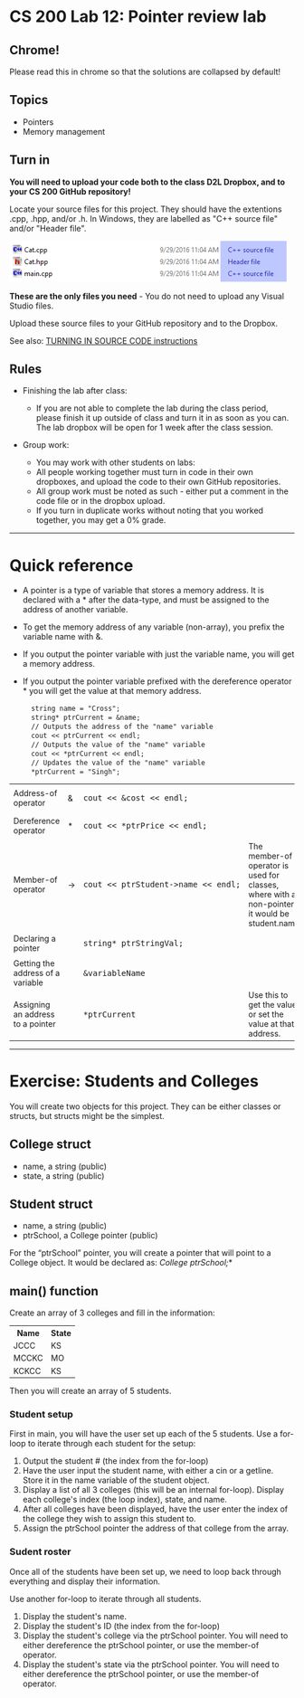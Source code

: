 # CS 200 Lab 12: Pointer review lab

## Chrome!

Please read this in chrome so that the solutions are collapsed by default!

## Topics

* Pointers
* Memory management

## Turn in

**You will need to upload your code both to the class D2L Dropbox, and to your CS 200 GitHub repository!**

Locate your source files for this project. They should have the extentions .cpp, .hpp, and/or .h. In Windows, they are labelled as "C++ source file" and/or "Header file". 


![Windows, you're annoying.](images/sourcefiles.png)

**These are the only files you need** - You do not need to upload any Visual Studio files.

Upload these source files to your GitHub repository and to the Dropbox.

See also: 
[TURNING IN SOURCE CODE instructions](https://github.com/Rachels-Courses/Course-Common-Files/blob/master/How-to/Turning%20in%20source%20code.md)



## Rules

* Finishing the lab after class:
   * If you are not able to complete the lab during the class period, please finish it up outside of class and turn it in as soon as you can. The lab dropbox will be open for 1 week after the class session.

* Group work:
   * You may work with other students on labs:
   * All people working together must turn in code in their own dropboxes, and upload the code to their own GitHub repositories.
   * All group work must be noted as such - either put a comment in the code file or in the dropbox upload.
   * If you turn in duplicate works without noting that you worked together, you may get a 0% grade.

---

# Quick reference

* A pointer is a type of variable that stores a memory address. It is declared with a * after the data-type, and must be assigned to the address of another variable.
* To get the memory address of any variable (non-array), you prefix the variable name with &.
* If you output the pointer variable with just the variable name, you will get a memory address.
* If you output the pointer variable prefixed with the dereference operator * you will get the value at that memory address.

        string name = "Cross";
        string* ptrCurrent = &name;
        // Outputs the address of the "name" variable
        cout << ptrCurrent << endl;
        // Outputs the value of the "name" variable
        cout << *ptrCurrent << endl;
        // Updates the value of the "name" variable
        *ptrCurrent = "Singh";

<table>

<tr>
<td>Address-of operator</td>
<td>&</td>
<td><pre>
cout << &cost << endl;
</pre></td>
<td></td>
</tr>

<tr>
<td>Dereference operator</td>
<td>*</td>
<td><pre>
cout << *ptrPrice << endl;
</pre></td>
<td></td>
</tr>

<tr>
<td>Member-of operator</td>
<td>-></td>
<td><pre>
cout << ptrStudent->name << endl;
</pre></td>
<td>The member-of operator is used for classes, where with a non-pointer it would be student.name</td>
</tr>

<tr>
<td>Declaring a pointer</td>
<td></td>
<td><pre>
string* ptrStringVal;
</pre></td>
<td></td>
</tr>

<tr>
<td>Getting the address of a variable</td>
<td></td>
<td><pre>
&variableName
</pre></td>
<td></td>
</tr>

<tr>
<td>Assigning an address to a pointer</td>
<td></td>
<td><pre>
*ptrCurrent
</pre></td>
<td>Use this to get the value, or set the value at that address.</td>
</tr>

</table>

---

# Exercise: Students and Colleges

You will create two objects for this project. They can be either classes or structs, but structs might be
the simplest.

## College struct

* name, a string (public)
* state, a string (public)

## Student struct

* name, a string (public)
* ptrSchool, a College pointer (public)

For the “ptrSchool” pointer, you will create a pointer that will point to a College object. It would be
declared as: **College* ptrSchool;**

## main() function

Create an array of 3 colleges and fill in the information:

<table>
<tr>
<th>Name</th>
<th>State</th>
</tr>

<tr>
<td>JCCC</td>
<td>KS</td>
</tr>

<tr>
<td>MCCKC</td>
<td>MO</td>
</tr>

<tr>
<td>KCKCC</td>
<td>KS</td>
</tr>
</table>

Then you will create an array of 5 students.

### Student setup

First in main, you will have the user set up each of the 5 students. Use a for-loop to iterate through each
student for the setup:

1. Output the student # (the index from the for-loop)
2. Have the user input the student name, with either a cin or a getline. Store it in the name variable
of the student object.
3. Display a list of all 3 colleges (this will be an internal for-loop). Display each college's index
(the loop index), state, and name.
4. After all colleges have been displayed, have the user enter the index of the college they wish to
assign this student to.
5. Assign the ptrSchool pointer the address of that college from the array.

### Sudent roster

Once all of the students have been set up, we need to loop back through everything and display their
information.

Use another for-loop to iterate through all students.

1. Display the student's name.
2. Display the student's ID (the index from the for-loop)
3. Display the student's college via the ptrSchool pointer. You will need to either dereference
the ptrSchool pointer, or use the member-of operator.
4. Display the student's state via the ptrSchool pointer. You will need to either dereference
the ptrSchool pointer, or use the member-of operator.
